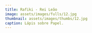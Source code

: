 ```yaml
---
title: Rafiki - Rei Leão
image: assets/images/fulls/12.jpg
thumbnail: assets/images/thumbs/12.jpg
caption: Lápis sobre Papel.
---
```

